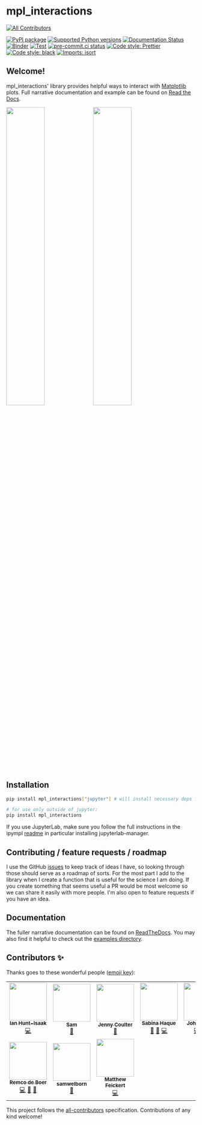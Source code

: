 # mpl_interactions

<!-- ALL-CONTRIBUTORS-BADGE:START - Do not remove or modify this section -->

[![All Contributors](https://img.shields.io/badge/all_contributors-10-orange.svg?style=flat-square)](#contributors-)

<!-- ALL-CONTRIBUTORS-BADGE:END -->

[![PyPI package](https://badge.fury.io/py/mpl-interactions.svg)](https://pypi.org/project/mpl-interactions)
[![Supported Python versions](https://img.shields.io/pypi/pyversions/mpl-interactions)](https://pypi.org/project/mpl-interactions)
[![Documentation Status](https://readthedocs.org/projects/mpl-interactions/badge/?version=stable)](https://mpl-interactions.readthedocs.io/en/stable/?badge=stable)
[![Binder](https://mybinder.org/badge_logo.svg)](https://mybinder.org/v2/gh/mpl-extensions/mpl-interactions/master?urlpath=lab)
[![Test](https://github.com/mpl-extensions/mpl-interactions/actions/workflows/test.yml/badge.svg)](https://github.com/mpl-extensions/mpl-interactions/actions/workflows/test.yml)
[![pre-commit.ci status](https://results.pre-commit.ci/badge/github/mpl-extensions/mpl-interactions/master.svg)](https://results.pre-commit.ci/latest/github/mpl-extensions/mpl-interactions/main)
[![Code style: Prettier](https://img.shields.io/badge/code_style-prettier-ff69b4.svg?style=flat-square)](https://prettier.io)
[![Code style: black](https://img.shields.io/badge/code%20style-black-000000.svg)](https://github.com/psf/black)
[![Imports: isort](https://img.shields.io/badge/%20imports-isort-%231674b1?style=flat&labelColor=ef8336)](https://pycqa.github.io/isort)

## Welcome!

mpl_interactions' library provides helpful ways to interact with [Matplotlib](https://matplotlib.org/) plots. Full narrative documentation and example can be found on [Read the Docs](https://mpl-interactions.readthedocs.io).

<img src=https://raw.githubusercontent.com/mpl-extensions/mpl-interactions/master/docs/_static/images/short-interactive.gif width=45%> <img src=https://raw.githubusercontent.com/mpl-extensions/mpl-interactions/master/docs/_static/images/heatmap_slicer.gif width=45%>

## Installation

```bash
pip install mpl_interactions["jupyter"] # will install necessary deps for using in jupyter

# for use only outside of jupyter:
pip install mpl_interactions
```

If you use JupyterLab, make sure you follow the full instructions in the ipympl [readme](https://github.com/matplotlib/ipympl#install-the-jupyterlab-extension) in particular installing jupyterlab-manager.

## Contributing / feature requests / roadmap

I use the GitHub [issues](https://github.com/mpl-extensions/mpl-interactions/issues) to keep track of ideas I have, so looking through those should serve as a roadmap of sorts. For the most part I add to the library when I create a function that is useful for the science I am doing. If you create something that seems useful a PR would be most welcome so we can share it easily with more people. I'm also open to feature requests if you have an idea.

## Documentation

The fuller narrative documentation can be found on [ReadTheDocs](https://mpl-interactions.readthedocs.io/en/latest/). You may also find it helpful to check out the [examples directory](docs/examples).

## Contributors ✨

Thanks goes to these wonderful people ([emoji key](https://allcontributors.org/docs/en/emoji-key)):

<!-- ALL-CONTRIBUTORS-LIST:START - Do not remove or modify this section -->
<!-- prettier-ignore-start -->
<!-- markdownlint-disable -->
<table>
  <tr>
    <td align="center"><a href="http://ianhi.github.io"><img src="https://avatars0.githubusercontent.com/u/10111092?v=4?s=100" width="100px;" alt=""/><br /><sub><b>Ian Hunt-Isaak</b></sub></a><br /><a href="https://github.com/mpl-extensions/mpl-interactions/commits?author=ianhi" title="Code">💻</a></td>
    <td align="center"><a href="https://darlingdocs.wordpress.com/"><img src="https://avatars1.githubusercontent.com/u/67113216?v=4?s=100" width="100px;" alt=""/><br /><sub><b>Sam</b></sub></a><br /><a href="https://github.com/mpl-extensions/mpl-interactions/commits?author=samanthahamilton" title="Documentation">📖</a></td>
    <td align="center"><a href="https://github.com/jcoulter12"><img src="https://avatars1.githubusercontent.com/u/14036348?v=4?s=100" width="100px;" alt=""/><br /><sub><b>Jenny Coulter</b></sub></a><br /><a href="#userTesting-jcoulter12" title="User Testing">📓</a></td>
    <td align="center"><a href="https://sjhaque14.wixsite.com/sjhaque"><img src="https://avatars3.githubusercontent.com/u/61242473?v=4?s=100" width="100px;" alt=""/><br /><sub><b>Sabina Haque</b></sub></a><br /><a href="https://github.com/mpl-extensions/mpl-interactions/commits?author=sjhaque14" title="Documentation">📖</a> <a href="#userTesting-sjhaque14" title="User Testing">📓</a> <a href="https://github.com/mpl-extensions/mpl-interactions/commits?author=sjhaque14" title="Code">💻</a></td>
    <td align="center"><a href="https://github.com/jrussell25"><img src="https://avatars2.githubusercontent.com/u/35578729?v=4?s=100" width="100px;" alt=""/><br /><sub><b>John Russell</b></sub></a><br /><a href="https://github.com/mpl-extensions/mpl-interactions/commits?author=jrussell25" title="Code">💻</a> <a href="#userTesting-jrussell25" title="User Testing">📓</a> <a href="https://github.com/mpl-extensions/mpl-interactions/commits?author=jrussell25" title="Documentation">📖</a></td>
    <td align="center"><a href="http://maxshinnpotential.com"><img src="https://avatars2.githubusercontent.com/u/951986?v=4?s=100" width="100px;" alt=""/><br /><sub><b>Max Shinn</b></sub></a><br /><a href="https://github.com/mpl-extensions/mpl-interactions/commits?author=mwshinn" title="Code">💻</a> <a href="#userTesting-mwshinn" title="User Testing">📓</a></td>
    <td align="center"><a href="https://github.com/kmdalton"><img src="https://avatars2.githubusercontent.com/u/2790777?v=4?s=100" width="100px;" alt=""/><br /><sub><b>Kevin Dalton</b></sub></a><br /><a href="#userTesting-kmdalton" title="User Testing">📓</a></td>
  </tr>
  <tr>
    <td align="center"><a href="https://github.com/redeboer"><img src="https://avatars.githubusercontent.com/u/29308176?v=4?s=100" width="100px;" alt=""/><br /><sub><b>Remco de Boer</b></sub></a><br /><a href="https://github.com/mpl-extensions/mpl-interactions/commits?author=redeboer" title="Code">💻</a> <a href="#userTesting-redeboer" title="User Testing">📓</a> <a href="https://github.com/mpl-extensions/mpl-interactions/commits?author=redeboer" title="Documentation">📖</a></td>
    <td align="center"><a href="https://github.com/samwelborn"><img src="https://avatars.githubusercontent.com/u/55868530?v=4?s=100" width="100px;" alt=""/><br /><sub><b>samwelborn</b></sub></a><br /><a href="#userTesting-samwelborn" title="User Testing">📓</a></td>
    <td align="center"><a href="http://www.matthewfeickert.com/"><img src="https://avatars.githubusercontent.com/u/5142394?v=4?s=100" width="100px;" alt=""/><br /><sub><b>Matthew Feickert</b></sub></a><br /><a href="https://github.com/mpl-extensions/mpl-interactions/commits?author=matthewfeickert" title="Code">💻</a></td>
  </tr>
</table>

<!-- markdownlint-restore -->
<!-- prettier-ignore-end -->

<!-- ALL-CONTRIBUTORS-LIST:END -->

This project follows the [all-contributors](https://github.com/all-contributors/all-contributors) specification. Contributions of any kind welcome!
